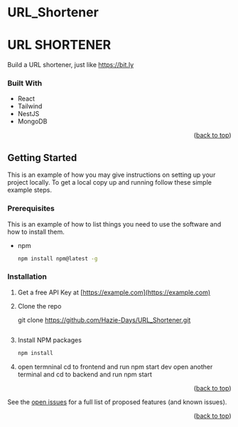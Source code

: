 # URL_Shortener

<!-- ABOUT THE PROJECT -->
# URL SHORTENER

Build a URL shortener, just like https://bit.ly


### Built With

* React
* Tailwind
* NestJS
* MongoDB


<p align="right">(<a href="#readme-top">back to top</a>)</p>


<!-- GETTING STARTED -->
## Getting Started

This is an example of how you may give instructions on setting up your project locally.
To get a local copy up and running follow these simple example steps.

### Prerequisites

This is an example of how to list things you need to use the software and how to install them.
* npm
  ```sh
  npm install npm@latest -g
  ```

### Installation

1. Get a free API Key at [https://example.com](https://example.com)
2. Clone the repo
   
   git clone https://github.com/Hazie-Days/URL_Shortener.git
   ```
3. Install NPM packages
   ```sh
   npm install
   ```
4. open termninal cd to frontend and run npm start dev
   open another terminal and cd to backend and run npm start 

<p align="right">(<a href="#readme-top">back to top</a>)</p>





See the [open issues](https://github.com/github_username/repo_name/issues) for a full list of proposed features (and known issues).

<p align="right">(<a href="#readme-top">back to top</a>)</p>








